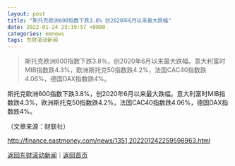 ```yaml
---
layout: post
title: "斯托克欧洲600指数下跌3.8% 创2020年6月以来最大跌幅"
date: 2022-01-24 23:19:57 +0800
categories: emnews
tags: 东财滚动新闻
---
```

> 斯托克欧洲600指数下跌3.8％，创2020年6月以来最大跌幅。意大利富时MIB指数跌4.3%，欧洲斯托克50指数跌4.2%，法国CAC40指数跌4.06%，德国DAX指数跌4%。

<p>斯托克欧洲600指数下跌3.8%，创2020年6月以来最大跌幅。意大利富时MIB指数跌4.3%，欧洲斯托克50指数跌4.2%，法国CAC40指数跌4.06%，德国DAX指数跌4%。</p><p class="em_media">（文章来源：财联社）</p>

<http://finance.eastmoney.com/news/1351,202201242259598963.html>

[返回东财滚动新闻](//finews.withounder.com/emnews/)｜[返回首页](//finews.withounder.com/)